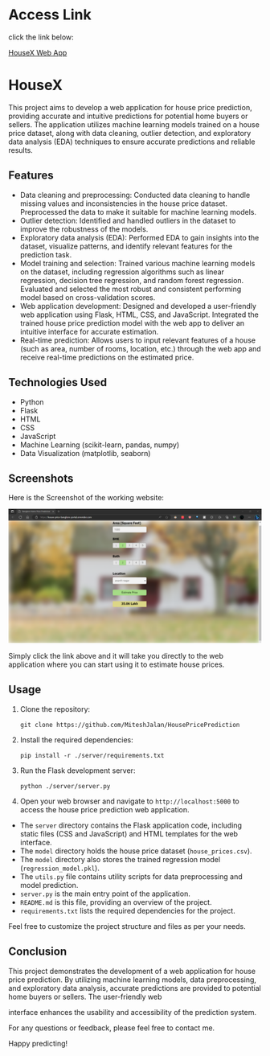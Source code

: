 # Access Link
click the link below:

[HouseX Web App](https://house-price-banglore-portal.onrender.com)


# HouseX

This project aims to develop a web application for house price prediction, providing accurate and intuitive predictions for potential home buyers or sellers. The application utilizes machine learning models trained on a house price dataset, along with data cleaning, outlier detection, and exploratory data analysis (EDA) techniques to ensure accurate predictions and reliable results.

## Features

- Data cleaning and preprocessing: Conducted data cleaning to handle missing values and inconsistencies in the house price dataset. Preprocessed the data to make it suitable for machine learning models.
- Outlier detection: Identified and handled outliers in the dataset to improve the robustness of the models.
- Exploratory data analysis (EDA): Performed EDA to gain insights into the dataset, visualize patterns, and identify relevant features for the prediction task.
- Model training and selection: Trained various machine learning models on the dataset, including regression algorithms such as linear regression, decision tree regression, and random forest regression. Evaluated and selected the most robust and consistent performing model based on cross-validation scores.
- Web application development: Designed and developed a user-friendly web application using Flask, HTML, CSS, and JavaScript. Integrated the trained house price prediction model with the web app to deliver an intuitive interface for accurate estimation.
- Real-time prediction: Allows users to input relevant features of a house (such as area, number of rooms, location, etc.) through the web app and receive real-time predictions on the estimated price.

## Technologies Used

- Python
- Flask
- HTML
- CSS
- JavaScript
- Machine Learning (scikit-learn, pandas, numpy)
- Data Visualization (matplotlib, seaborn)

## Screenshots


Here is the Screenshot of the working website:

![Screenshot 1](model/Screenshot.png)



Simply click the link above and it will take you directly to the web application where you can start using it to estimate house prices.

## Usage

1. Clone the repository:

   ```
   git clone https://github.com/MiteshJalan/HousePricePrediction

   ```

2. Install the required dependencies:

   ```
   pip install -r ./server/requirements.txt
   ```

3. Run the Flask development server:

   ```
   python ./server/server.py
   ```

4. Open your web browser and navigate to `http://localhost:5000` to access the house price prediction web application.



- The `server` directory contains the Flask application code, including static files (CSS and JavaScript) and HTML templates for the web interface.
- The `model` directory holds the house price dataset (`house_prices.csv`).
- The `model` directory also stores the trained regression model (`regression_model.pkl`).
- The `utils.py` file contains utility scripts for data preprocessing and model prediction.
- `server.py` is the main entry point of the application.
- `README.md` is this file, providing an overview of the project.
- `requirements.txt` lists the required dependencies for the project.

Feel free to customize the project structure and files as per your needs.

## Conclusion

This project demonstrates the development of a web application for house price prediction. By utilizing machine learning models, data preprocessing, and exploratory data analysis, accurate predictions are provided to potential home buyers or sellers. The user-friendly web

 interface enhances the usability and accessibility of the prediction system.

For any questions or feedback, please feel free to contact me.

Happy predicting!

